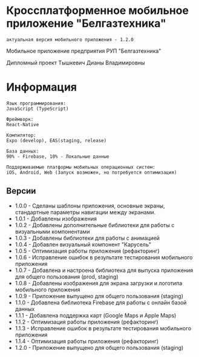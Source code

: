 # Кроссплатформенное мобильное приложение "Белгазтехника"
`актуальная версия мобильного приложения - 1.2.0`

Мобильное приложение предприятия РУП "Белгазтехника"

Дипломный проект Тышкевич Дианы Владимировны

# Информация

```
Язык программирования: 
JavaScript (TypeScript)

Фреймворк:
React-Native

Компилятор: 
Expo (develop), EAS(staging, release)

База данных: 
90% - Firebase, 10% - Локальные данные

Поддерживаемые платформы мобильных операционных систем: 
iOS, Android, Web (Запуск возможен, но потребуется оптимизация)
```

## Версии

* 1.0.0 - Сделаны шаблоны приложения, основные экраны, стандартные параметры навигации между экранами.
* 1.0.1 - Добавлены изображения
* 1.0.2 - Добавлены дополнительные библиотеки для работы с визуальными компонентами
* 1.0.3 - Добавлены библиотеки для работы с анимацией
* 1.0.4 - Добавлен визуальный компонент "Карусель"
* 1.0.5 - Оптимизация работы приложения (рефакторинг)
* 1.0.6 - Исправление ошибок в результате тестирования мобильного приложения
* 1.0.7 - Добавлена и настроена библиотека для выпуска приложения для общего пользования (prod, staging)
* 1.0.8 - Добавлены изображения для экрана загрузки и логотипа мобильного приложения
* 1.0.9 - Приложение выпущено для общего пользования (staging)
* 1.1.0 - Добавлена библиотека Firebase для работы с онлайн базой данных
* 1.1.1 - Добавлена поддержка карт (Google Maps и Apple Maps)
* 1.1.2 - Оптимизация работы приложения (рефакторинг)
* 1.1.3 - Исправление ошибок в результате тестирования мобильного приложения
* 1.1.4 - Оптимизация работы приложения (рефакторинг)
* 1.2.0 - Приложение выпущено для общего пользования (staging)
